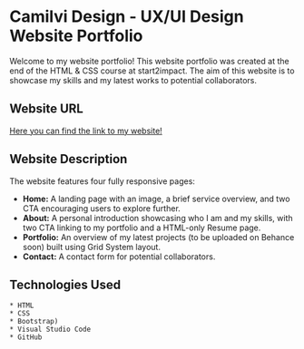 # Camilvi Design - UX/UI Design Website Portfolio

Welcome to my website portfolio! This website portfolio was created at the end of the HTML & CSS course at start2impact.
The aim of this website is to showcase my skills and my latest works to potential collaborators.

## Website URL
[Here you can find the link to my website!](https://camilla-cafagna.github.io/start2impact-project/)

## Website Description

The website features four fully responsive pages:
* **Home:** A landing page with an image, a brief service overview, and two CTA encouraging users to explore further.
* **About:** A personal introduction showcasing who I am and my skills, with two CTA linking to my portfolio and a HTML-only Resume page.
* **Portfolio:** An overview of my latest projects (to be uploaded on Behance soon) built using Grid System layout.
* **Contact:** A contact form for potential collaborators.

## Technologies Used

    * HTML
    * CSS
    * Bootstrap)
    * Visual Studio Code
    * GitHub
